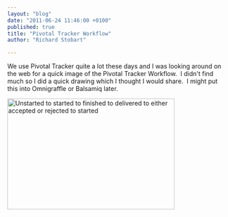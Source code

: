 ```yaml
---
layout: "blog"
date: "2011-06-24 11:46:00 +0100"
published: true
title: "Pivotal Tracker Workflow"
author: "Richard Stobart"

---
```


<p>We use Pivotal Tracker quite a lot these days and I was looking around on the web for a quick image of the Pivotal Tracker Workflow.&nbsp; I didn&#39;t find much so I did a quick drawing which I thought I would share.&nbsp; I might put this into Omnigraffle or Balsamiq later.</p>
<p><img alt="Unstarted to started to finished to delivered to either accepted or rejected to started" src="/uploaded_assets/inline-images/000/000/007/display_size_Pivotal_Tracker_Workflow.jpg?1308912794" style="width: 380px; height: 252px;" /></p>

